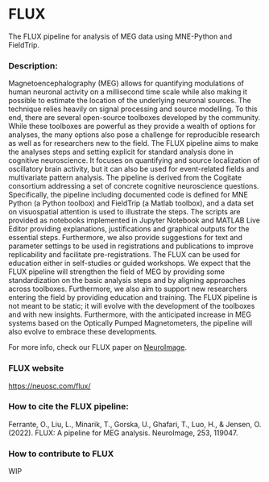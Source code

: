 # FLUX
The FLUX pipeline for analysis of MEG data using MNE-Python and FieldTrip.

### Description:
Magnetoencephalography (MEG) allows for quantifying modulations of human neuronal activity on a millisecond time scale while also making it possible to estimate the location of the underlying neuronal sources. The technique relies heavily on signal processing and source modelling. To this end, there are several open-source toolboxes developed by the community. While these toolboxes are powerful as they provide a wealth of options for analyses, the many options also pose a challenge for reproducible research as well as for researchers new to the field. The FLUX pipeline aims to make the analyses steps and setting explicit for standard analysis done in cognitive neuroscience. It focuses on quantifying and source localization of oscillatory brain activity, but it can also be used for event-related fields and multivariate pattern analysis. The pipeline is derived from the Cogitate consortium addressing a set of concrete cognitive neuroscience questions. Specifically, the pipeline including documented code is defined for MNE Python (a Python toolbox) and FieldTrip (a Matlab toolbox), and a data set on visuospatial attention is used to illustrate the steps. The scripts are provided as notebooks implemented in Jupyter Notebook and MATLAB Live Editor providing explanations, justifications and graphical outputs for the essential steps. Furthermore, we also provide suggestions for text and parameter settings to be used in registrations and publications to improve replicability and facilitate pre-registrations. The FLUX can be used for education either in self-studies or guided workshops. We expect that the FLUX pipeline will strengthen the field of MEG by providing some standardization on the basic analysis steps and by aligning approaches across toolboxes. Furthermore, we also aim to support new researchers entering the field by providing education and training. The FLUX pipeline is not meant to be static; it will evolve with the development of the toolboxes and with new insights. Furthermore, with the anticipated increase in MEG systems based on the Optically Pumped Magnetometers, the pipeline will also evolve to embrace these developments.

For more info, check our FLUX paper on [NeuroImage](https://www.sciencedirect.com/science/article/pii/S1053811922001768?via%3Dihub).

### FLUX website
https://neuosc.com/flux/

### How to cite the FLUX pipeline:
Ferrante, O., Liu, L., Minarik, T., Gorska, U., Ghafari, T., Luo, H., & Jensen, O. (2022). FLUX: A pipeline for MEG analysis. NeuroImage, 253, 119047.

### How to contribute to FLUX
WIP

